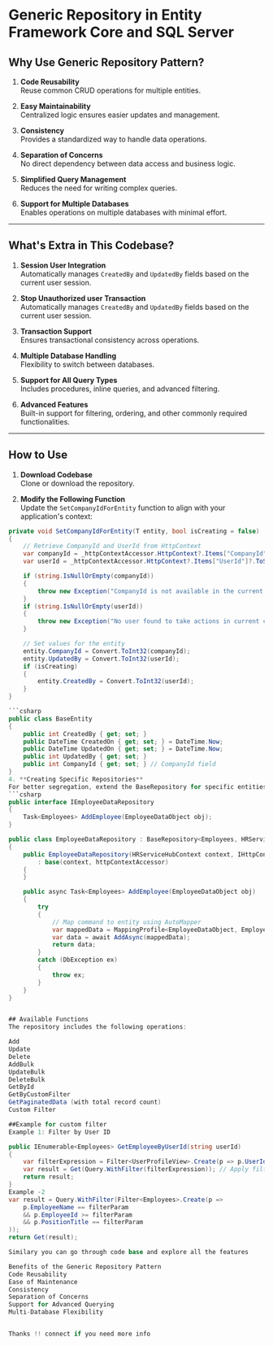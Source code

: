 # Generic Repository in Entity Framework Core and SQL Server

## Why Use Generic Repository Pattern?
1. **Code Reusability**  
   Reuse common CRUD operations for multiple entities.

2. **Easy Maintainability**  
   Centralized logic ensures easier updates and management.

3. **Consistency**  
   Provides a standardized way to handle data operations.

4. **Separation of Concerns**  
   No direct dependency between data access and business logic.

5. **Simplified Query Management**  
   Reduces the need for writing complex queries.

6. **Support for Multiple Databases**  
   Enables operations on multiple databases with minimal effort.

---

## What's Extra in This Codebase?
1. **Session User Integration**  
   Automatically manages `CreatedBy` and `UpdatedBy` fields based on the current user session.
1. **Stop Unauthorized user Transaction**  
   Automatically manages `CreatedBy` and `UpdatedBy` fields based on the current user session.
2. **Transaction Support**  
   Ensures transactional consistency across operations.

3. **Multiple Database Handling**  
   Flexibility to switch between databases.

4. **Support for All Query Types**  
   Includes procedures, inline queries, and advanced filtering.

5. **Advanced Features**  
   Built-in support for filtering, ordering, and other commonly required functionalities.

---

## How to Use
1. **Download Codebase**  
   Clone or download the repository.

2. **Modify the Following Function**  
   Update the `SetCompanyIdForEntity` function to align with your application's context:

```csharp
private void SetCompanyIdForEntity(T entity, bool isCreating = false)
{
    // Retrieve CompanyId and UserId from HttpContext
    var companyId = _httpContextAccessor.HttpContext?.Items["CompanyId"]?.ToString();
    var userId = _httpContextAccessor.HttpContext?.Items["UserId"]?.ToString();

    if (string.IsNullOrEmpty(companyId))
    {
        throw new Exception("CompanyId is not available in the current context.");
    }
    if (string.IsNullOrEmpty(userId))
    {
        throw new Exception("No user found to take actions in current context.");
    }

    // Set values for the entity
    entity.CompanyId = Convert.ToInt32(companyId);
    entity.UpdatedBy = Convert.ToInt32(userId);
    if (isCreating)
    {
        entity.CreatedBy = Convert.ToInt32(userId);
    }
}

```csharp
public class BaseEntity
{
    public int CreatedBy { get; set; }
    public DateTime CreatedOn { get; set; } = DateTime.Now;
    public DateTime UpdatedOn { get; set; } = DateTime.Now;
    public int UpdatedBy { get; set; }
    public int CompanyId { get; set; } // CompanyId field
}
4. **Creating Specific Repositories**
For better segregation, extend the BaseRepository for specific entities like Employee.
```csharp
public interface IEmployeeDataRepository
{
    Task<Employees> AddEmployee(EmployeeDataObject obj);
}

public class EmployeeDataRepository : BaseRepository<Employees, HRServiceHubContext>, IEmployeeDataRepository
{
    public EmployeeDataRepository(HRServiceHubContext context, IHttpContextAccessor httpContextAccessor)
        : base(context, httpContextAccessor)
    {
    }

    public async Task<Employees> AddEmployee(EmployeeDataObject obj)
    {
        try
        {
            // Map command to entity using AutoMapper
            var mappedData = MappingProfile<EmployeeDataObject, Employees>.Map(obj);
            var data = await AddAsync(mappedData);
            return data;
        }
        catch (DbException ex)
        {
            throw ex;
        }
    }
}


## Available Functions
The repository includes the following operations:

Add
Update
Delete
AddBulk
UpdateBulk
DeleteBulk
GetById
GetByCustomFilter
GetPaginatedData (with total record count)
Custom Filter

##Example for custom filter
Example 1: Filter by User ID

public IEnumerable<Employees> GetEmployeeByUserId(string userId)
{
    var filterExpression = Filter<UserProfileView>.Create(p => p.UserId == userId);           
    var result = Get(Query.WithFilter(filterExpression)); // Apply filter expression
    return result;        
}
Example -2
var result = Query.WithFilter(Filter<Employees>.Create(p =>
    p.EmployeeName == filterParam 
    && p.EmployeeId >= filterParam
    && p.PositionTitle == filterParam
));
return Get(result);

Similary you can go through code base and explore all the features 

Benefits of the Generic Repository Pattern
Code Reusability
Ease of Maintenance
Consistency
Separation of Concerns
Support for Advanced Querying
Multi-Database Flexibility


Thanks !! connect if you need more info

